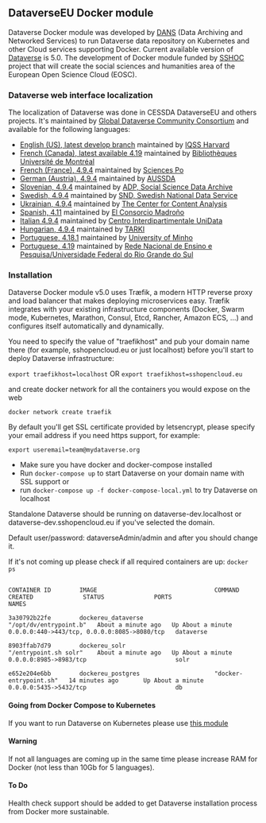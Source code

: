 ## DataverseEU Docker module
Dataverse Docker module was developed by [DANS](http://dans.knaw.nl) (Data Archiving and Networked Services) to run Dataverse data repository on Kubernetes and other Cloud services supporting Docker.
Current available version of [Dataverse](https://github.com/IQSS/dataverse) is 5.0. The development of Docker module funded by [SSHOC](https://sshopencloud.eu/) project that will create the social sciences and humanities area of the European Open Science Cloud (EOSC).

### Dataverse web interface localization 
The localization of Dataverse was done in CESSDA DataverseEU and others projects. It's maintained by [Global Dataverse Community Consortium](https://github.com/GlobalDataverseCommunityConsortium/dataverse-language-packs) and available for the following languages:

- [English (US), latest develop branch](https://github.com/GlobalDataverseCommunityConsortium/dataverse-language-packs/tree/develop/en_US) maintained by [IQSS Harvard](https://github.com/IQSS/dataverse/tree/develop/src/main/java/propertyFiles)
- [French (Canada), latest available 4.19](https://github.com/GlobalDataverseCommunityConsortium/dataverse-language-packs/tree/dataverse-v4.19/fr_CA) maintained by [Bibliothèques Université de Montréal](https://bib.umontreal.ca/)
- [French (France), 4.9.4](https://github.com/IQSS/dataverse-docker/blob/master/dataversedock/dataverse-property-files/fr-FR/) maintained by [Sciences Po](https://www.sciencespo.fr/en/)
- [German (Austria), 4.9.4](https://github.com/IQSS/dataverse-docker/blob/master/dataversedock/dataverse-property-files/de-AT/) maintained by [AUSSDA](http://aussda.at)
- [Slovenian, 4.9.4](https://github.com/IQSS/dataverse-docker/blob/master/dataversedock/dataverse-property-files/sl-SI/) maintained by [ADP, Social Science Data Archive](https://www.adp.fdv.uni-lj.si/eng/)
- [Swedish, 4.9.4](https://github.com/IQSS/dataverse-docker/blob/master/dataversedock/dataverse-property-files/se-SE/) maintained by [SND, Swedish National Data Service](https://snd.gu.se/en)
- [Ukrainian, 4.9.4](https://github.com/IQSS/dataverse-docker/blob/master/dataversedock/dataverse-property-files/ua-UA/Bundle_ua.properties) maintained by [The Center for Content Analysis](http://ukrcontent.com/en/)
- [Spanish, 4.11](https://github.com/GlobalDataverseCommunityConsortium/dataverse-language-packs/tree/dataverse-v4.11/es_ES) maintained by [El Consorcio Madroño](http://consorciomadrono.es/en/)
- [Italian 4.9.4](https://github.com/IQSS/dataverse-docker/blob/master/dataversedock/dataverse-property-files/it-IT/) maintained by [Centro Interdipartimentale UniData](http://www.unidata.unimib.it)
- [Hungarian, 4.9.4](https://github.com/IQSS/dataverse-docker/tree/master/dataversedock/dataverse-property-files/hu-HU) maintained by [TARKI](http://tarki.hu)
- [Portuguese, 4.18.1](https://github.com/GlobalDataverseCommunityConsortium/dataverse-language-packs/tree/dataverse-v4.18.1/pt_PT) maintained by [University of Minho](https://www.uminho.pt/EN)
- [Portuguese, 4.19](https://github.com/RNP-dadosabertos/dataverse-language-packs) maintained by [Rede Nacional de Ensino e Pesquisa/Universidade Federal do Rio Grande do Sul](https://www.dadosdepesquisa.rnp.br/)

### Installation

Dataverse Docker module v5.0 uses Træfik, a modern HTTP reverse proxy and load balancer that makes deploying microservices easy. Træfik integrates with your existing infrastructure components (Docker, Swarm mode, Kubernetes, Marathon, Consul, Etcd, Rancher, Amazon ECS, ...) and configures itself automatically and dynamically.

You need to specify the value of "traefikhost" and pub your domain name there (for example, sshopencloud.eu or just localhost) before you'll start to deploy Dataverse infrastructure:

```export traefikhost=localhost``` OR ```export traefikhost=sshopencloud.eu```

and create docker network for all the containers you would expose on the web

```docker network create traefik```

By default you'll get SSL certificate provided by letsencrypt, please specify your email address if you need https support, for example:

```export useremail=team@mydataverse.org```

* Make sure you have docker and docker-compose installed
* Run `docker-compose up` to start Dataverse on your domain name with SSL support
or 
* run `docker-compose up -f docker-compose-local.yml` to try Dataverse on localhost

Standalone Dataverse should be running on dataverse-dev.localhost or dataverse-dev.sshopencloud.eu if you've selected the domain.

Default user/password: dataverseAdmin/admin and after you should change it.

If it's not coming up please check if all required containers are up: `docker ps`

```

CONTAINER ID        IMAGE                                 COMMAND                  CREATED              STATUS              PORTS                                          NAMES

3a30792b22fe        dockereu_dataverse                    "/opt/dv/entrypoint.b"   About a minute ago   Up About a minute   0.0.0.0:440->443/tcp, 0.0.0.0:8085->8080/tcp   dataverse

8903ffab7d79        dockereu_solr                         "/entrypoint.sh solr"    About a minute ago   Up About a minute   0.0.0.0:8985->8983/tcp                         solr

e652e204e6bb        dockereu_postgres                     "docker-entrypoint.sh"   14 minutes ago       Up About a minute   0.0.0.0:5435->5432/tcp                         db
```

#### Going from Docker Compose to Kubernetes
If you want to run Dataverse on Kubernetes please use [this module](https://github.com/IQSS/dataverse-kubernetes)

#### Warning

If not all languages are coming up in the same time please increase RAM for Docker (not less than 10Gb for 5 languages). 

#### To Do

Health check support should be added to get Dataverse installation process from Docker more sustainable.

